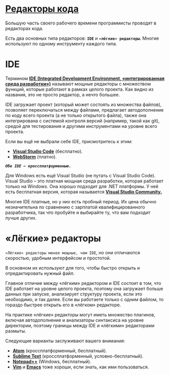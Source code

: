# **[Редакторы кода](https://learn.javascript.ru/code-editors)**

Большую часть своего рабочего времени программисты проводят в редакторах кода.

Есть два основных типа редакторов: **`IDE`** и **`«лёгкие» редакторы`**. Многие используют по одному инструменту каждого типа.

# IDE

Термином [**IDE (Integrated Development Environment, «интегрированная среда разработки»)**](https://ru.wikipedia.org/wiki/%D0%98%D0%BD%D1%82%D0%B5%D0%B3%D1%80%D0%B8%D1%80%D0%BE%D0%B2%D0%B0%D0%BD%D0%BD%D0%B0%D1%8F_%D1%81%D1%80%D0%B5%D0%B4%D0%B0_%D1%80%D0%B0%D0%B7%D1%80%D0%B0%D0%B1%D0%BE%D1%82%D0%BA%D0%B8) называют мощные редакторы с множеством функций, которые работают в рамках целого проекта. Как видно из названия, это не просто редактор, а нечто большее.

IDE загружает проект (который может состоять из множества файлов), позволяет переключаться между файлами, предлагает автодополнение по коду всего проекта (а не только открытого файла), также она интегрирована с системой контроля версий (например, такой как git), средой для тестирования и другими инструментами на уровне всего проекта.

Если вы ещё не выбрали себе IDE, присмотритесь к этим:

- [**Visual Studio Code**](https://code.visualstudio.com/) (бесплатно).
- [**WebStorm**](https://www.jetbrains.com/webstorm/) (платно).

_**`Обе IDE – кроссплатформенные.`**_

Для Windows есть ещё Visual Studio (не путать с Visual Studio Code). Visual Studio – это платная мощная среда разработки, которая работает только на Windows. Она хорошо подходит для .NET платформы. У неё есть бесплатная версия, которая называется [**Visual Studio Community.**](https://visualstudio.microsoft.com/ru/vs/community/)

Многие IDE платные, но у них есть пробный период. Их цена обычно незначительна по сравнению с зарплатой квалифицированного разработчика, так что пробуйте и выбирайте ту, что вам подходит лучше других.

# «Лёгкие» редакторы

`«Лёгкие» редакторы менее мощные, чем IDE`, но они отличаются скоростью, удобным интерфейсом и простотой.

В основном их используют для того, чтобы быстро открыть и отредактировать нужный файл.

Главное отличие между «лёгким» редактором и IDE состоит в том, что IDE работает на уровне целого проекта, поэтому она загружает больше данных при запуске, анализирует структуру проекта, если это необходимо, и так далее. Если вы работаете только с одним файлом, то гораздо быстрее открыть его в «лёгком» редакторе.

На практике «лёгкие» редакторы могут иметь множество плагинов, включая автодополнение и анализаторы синтаксиса на уровне директории, поэтому границы между IDE и «лёгкими» редакторами размыты.

Следующие варианты заслуживают вашего внимания:

- [**Atom**](https://atom.io/) (кроссплатформенный, бесплатный).
- [**Sublime Text**](http://www.sublimetext.com/) (кроссплатформенный, условно-бесплатный).
- [**Notepad++**](https://notepad-plus-plus.org/) (Windows, бесплатный).
- [**Vim**](https://www.vim.org/) и [**Emacs**](https://www.gnu.org/software/emacs/) тоже хороши, если знать, как ими пользоваться.
